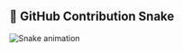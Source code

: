 ## 🐍 GitHub Contribution Snake

<img src="https://raw.githubusercontent.com/julianarayer/julianarayer/output/snake.svg" alt="Snake animation" />
